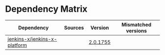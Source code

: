 # Dependency Matrix

Dependency | Sources | Version | Mismatched versions
---------- | ------- | ------- | -------------------
[jenkins-x/jenkins-x-platform](https://github.com/jenkins-x/jenkins-x-platform) |  | [2.0.1755](https://github.com/jenkins-x/jenkins-x-platform/releases/tag/v2.0.1755) | 
